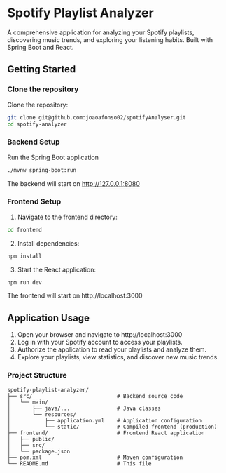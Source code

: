 # Spotify Playlist Analyzer
A comprehensive application for analyzing your Spotify playlists, discovering music trends, and exploring your listening habits. Built with Spring Boot and React.

## Getting Started

### Clone the repository
Clone the repository:
```bash
git clone git@github.com:joaoafonso02/spotifyAnalyser.git
cd spotify-analyzer
```

### Backend Setup
Run the Spring Boot application
```bash
./mvnw spring-boot:run    
```
The backend will start on http://127.0.0.1:8080

### Frontend Setup
1. Navigate to the frontend directory:
```bash
cd frontend
```
2. Install dependencies:
```bash
npm install
```
3. Start the React application:
```bash
npm run dev
```
The frontend will start on http://localhost:3000

## Application Usage
1. Open your browser and navigate to http://localhost:3000
2. Log in with your Spotify account to access your playlists.
3. Authorize the application to read your playlists and analyze them.
4. Explore your playlists, view statistics, and discover new music trends.

### Project Structure
```
spotify-playlist-analyzer/
├── src/                           # Backend source code
│   └── main/
│       ├── java/...               # Java classes
│       └── resources/
│           ├── application.yml    # Application configuration
│           └── static/            # Compiled frontend (production)
├── frontend/                      # Frontend React application
│   ├── public/
│   ├── src/
│   └── package.json
├── pom.xml                        # Maven configuration
└── README.md                      # This file
```
